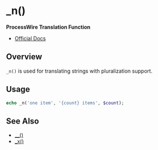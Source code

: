 # _n()

**ProcessWire Translation Function**

- [Official Docs](https://processwire.com/api/ref/n/)

## Overview

`_n()` is used for translating strings with pluralization support.

## Usage

```php
echo _n('one item', '{count} items', $count);
```

## See Also
- [__()](./__-function.md)
- [_x()](./_x-function.md)
